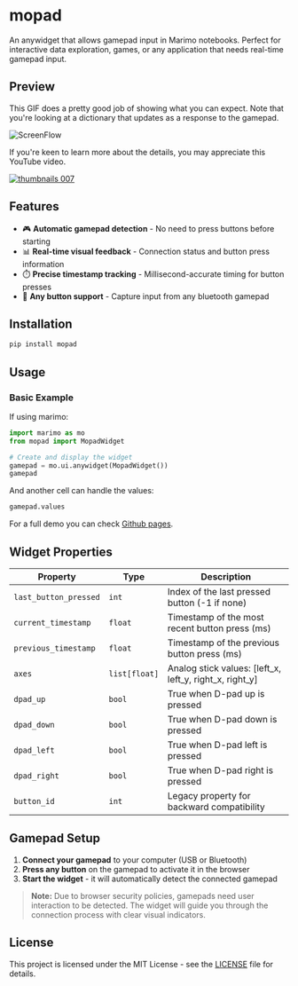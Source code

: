 # mopad

An anywidget that allows gamepad input in Marimo notebooks. Perfect for interactive data exploration, games, or any application that needs real-time gamepad input.

## Preview 

This GIF does a pretty good job of showing what you can expect. Note that you're looking at a dictionary that updates as a response to the gamepad. 

![ScreenFlow](https://github.com/user-attachments/assets/1a615181-e042-4134-b4fa-987a063c3712)

If you're keen to learn more about the details, you may appreciate this YouTube video. 

[![thumbnails 007](https://github.com/user-attachments/assets/1c92b392-a460-452a-844c-6725698ac1b8)](https://youtu.be/4fXLB5_F2rg)


## Features

- 🎮 **Automatic gamepad detection** - No need to press buttons before starting
- 📊 **Real-time visual feedback** - Connection status and button press information  
- ⏱️ **Precise timestamp tracking** - Millisecond-accurate timing for button presses
- 🔗 **Any button support** - Capture input from any bluetooth gamepad

## Installation

```bash
pip install mopad
```

## Usage

### Basic Example

If using marimo: 

```python
import marimo as mo
from mopad import MopadWidget

# Create and display the widget
gamepad = mo.ui.anywidget(MopadWidget())
gamepad
```

And another cell can handle the values:

```python
gamepad.values
```

For a full demo you can check [Github pages](https://koaning.github.io/mopad/).

## Widget Properties

| Property | Type | Description |
|----------|------|-------------|
| `last_button_pressed` | `int` | Index of the last pressed button (-1 if none) |
| `current_timestamp` | `float` | Timestamp of the most recent button press (ms) |
| `previous_timestamp` | `float` | Timestamp of the previous button press (ms) |
| `axes` | `list[float]` | Analog stick values: [left_x, left_y, right_x, right_y] |
| `dpad_up` | `bool` | True when D-pad up is pressed |
| `dpad_down` | `bool` | True when D-pad down is pressed |
| `dpad_left` | `bool` | True when D-pad left is pressed |
| `dpad_right` | `bool` | True when D-pad right is pressed |
| `button_id` | `int` | Legacy property for backward compatibility |

## Gamepad Setup

1. **Connect your gamepad** to your computer (USB or Bluetooth)
2. **Press any button** on the gamepad to activate it in the browser
3. **Start the widget** - it will automatically detect the connected gamepad

> **Note:** Due to browser security policies, gamepads need user interaction to be detected. The widget will guide you through the connection process with clear visual indicators.


## License

This project is licensed under the MIT License - see the [LICENSE](LICENSE) file for details.

